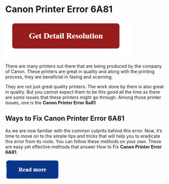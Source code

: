 # Canon Printer Error 6A81

[![Canon Printer Error 6A81](red2.png)](https://computersolve.com/canon-printer-error-6a81/)

 

There are many printers out there that are being produced by the company of Canon. These printers are great in quality and along with the printing process, they are beneficial in faxing and scanning.

They are not just great quality printers. The work done by them is also great in quality. But you cannot expect them to be this good all the time as there are some issues that these printers might go through. Among those printer issues, one is the **Canon Printer Error 6a81**.


## Ways to Fix Canon Printer Error 6A81


As we are now familiar with the common culprits behind this error. Now, it’s time to move on to the simple tips and tricks that will help you to eradicate this error from its roots. You can follow these methods on your own. These are easy yet effective methods that answer How to Fix **Canon Printer Error 6A81**.


 [![Canon Printer Error 6A81](read.png)](https://computersolve.com/canon-printer-error-6a81/) 
